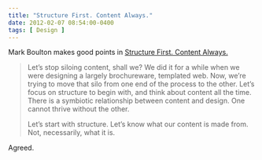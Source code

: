 ```yaml
---
title: "Structure First. Content Always."
date: 2012-02-07 08:54:00-0400
tags: [ Design ]
---
```


Mark Boulton makes good points in [Structure First. Content Always.](http://www.markboulton.co.uk/journal/comments/structure-first-content-always)
 
> Let’s stop siloing content, shall we? We did it for a while when we were designing a largely brochureware, templated web. Now, we’re trying to move that silo from one end of the process to the other. Let’s focus on structure to begin with, and think about content all the time. There is a symbiotic relationship between content and design. One cannot thrive without the other.
> 
> Let’s start with structure. Let’s know what our content is made from. Not, necessarily, what it is.

Agreed.
